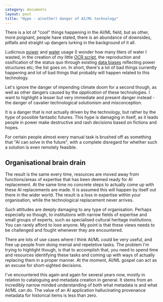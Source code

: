 ```yaml
---
category: documents
layout: post
title: "Hype - a(nother) danger of AI/ML technology"
---
```


There is a lot of "cool" things happening in the AI/ML field, but as other, more poignant, people have stated, there is an abundance of downsides, pitfalls and straight up dangers lurking in the background of it all. 

Ludicrous [power](https://www.bloomberg.com/news/articles/2023-03-09/how-much-energy-do-ai-and-chatgpt-use-no-one-knows-for-sure) and [water](https://arxiv.org/pdf/2304.03271.pdf) usage (I wonder how many liters of water I wasted, in the creation of my little [OCR script](https://torbjorn.no/text-extraction.html), the reproduction and ossification of the status quo through existing [data biases](https://www.nytimes.com/2021/03/15/technology/artificial-intelligence-google-bias.html) reflecting power structures etc; the list goes on. In short, there's a lot of bad things currently happening and lot of  bad things that probably will happen related to this technology.

Let's ignore the danger of impending climate doom for a second though, as well as other dangers caused by the *application* of these technologies. I want to highlight a lesser but very immediate and present danger instead - the danger of cavalier technological solutionism and misconception.

It is a danger that is not actually driven by the technology, but rather by the *hype* of possible fantastic futures. This hype is damaging in itself, as it leads people in power make destructive and rash decisions based on fictions and hopes. 

For certain people almost every manual task is brushed off as something that "AI can solve in the future", with a complete disregard for whether such a solution is even remotely feasible. 


## Organisational brain drain
The result is the same every time, resources are moved away from functions/areas of expertise that has been deemed ready for AI replacement. At the same time no concrete steps to actually come up with these AI replacements are made. It is assumed this will happen by itself out there in the wider world. The result is a loss in expertise within your organisation, while the technological replacement never arrives.

Such attitudes are deeply damaging to any type of organisation. Perhaps especially so though, to institutions with narrow fields of expertise and small groups of experts, such as specialised cultural heritage institutions. You can rarely afford to lose anyone. My point is that these views needs to be challenged and fought whenever they are encountered.

There are lots of use cases where I think AI/ML could be very useful, and free up people from doing menial and repetetive tasks. The problem I'm trying to highlight though, is that to accomplish that, you need to spend time and resources identifying these tasks and coming up with ways of actually replacing them in a proper manner. At the moment, AI/ML gospel can act as an excuse for short-sighted decisions.

I've encountered this again and again for several years now, mostly in relation to cataloguing and metadata creation in general. It stems from an incredibly narrow minded understanding of both what metadata is and what AI/ML can do. The value of an AI application hallucinating provenance metadata for historical items is less than zero. 
